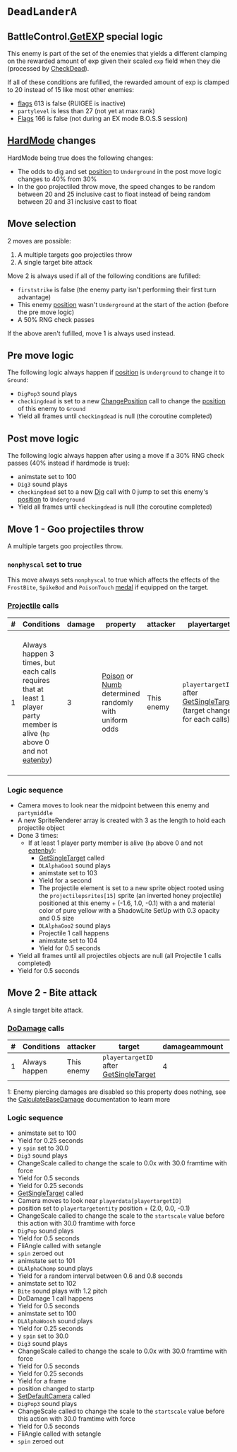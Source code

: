 # `DeadLanderA`

## BattleControl.[GetEXP](../../../TextAsset%20Data/Enemies%20data.md#exp-logic) special logic
This enemy is part of the set of the enemies that yields a different clamping on the rewarded amount of exp given their scaled `exp` field when they die (processed by [CheckDead](../../Battle%20flow/Action%20coroutines/CheckDead.md)).

If all of these conditions are fufilled, the rewarded amount of exp is clamped to 20 instead of 15 like most other enemies:

- [flags](../../../Flags%20arrays/flags.md) 613 is false (RUIGEE is inactive)
- `partylevel` is less than 27 (not yet at max rank)
- [Flags](../../../Flags%20arrays/flags.md) 166 is false (not during an EX mode B.O.S.S session)

## [HardMode](../../Damage%20pipeline/HardMode.md) changes
HardMode being true does the following changes:

- The odds to dig and set [position](../../Actors%20states/BattlePosition.md) to `Underground` in the post move logic changes to 40% from 30%
- In the goo projectiled throw move, the speed changes to be random between 20 and 25 inclusive cast to float instead of being random between 20 and 31 inclusive cast to float

## Move selection
2 moves are possible:

1. A multiple targets goo projectiles throw
2. A single target bite attack

Move 2 is always used if all of the following conditions are fufilled:

- `firststrike` is false (the enemy party isn't performing their first turn advantage)
- This enemy [position](../../Actors%20states/BattlePosition.md) wasn't `Underground` at the start of the action (before the pre move logic)
- A 50% RNG check passes

If the above aren't fufilled, move 1 is always used instead.

## Pre move logic
The following logic always happen if [position](../../Actors%20states/BattlePosition.md) is `Underground` to change it to `Ground`:

- `DigPop3` sound plays
- `checkingdead` is set to a new [ChangePosition](../ChangePosition.md) call to change the [position](../../Actors%20states/BattlePosition.md) of this enemy to `Ground`
- Yield all frames until `checkingdead` is null (the coroutine completed)

## Post move logic
The following logic always happen after using a move if a 30% RNG check passes (40% instead if hardmode is true):

- animstate set to 100
- `Dig3` sound plays
- `checkingdead` set to a new [Dig](../Dig.md) call with 0 jump to set this enemy's [position](../../Actors%20states/BattlePosition.md) to `Underground`
- Yield all frames until `checkingdead` is null (the coroutine completed)

## Move 1 - Goo projectiles throw
A multiple targets goo projectiles throw.

### `nonphyscal` set to true
This move always sets `nonphyscal` to true which affects the effects of the `FrostBite`, `SpikeBod` and `PoisonTouch` [medal](../../../Enums%20and%20IDs/Medal.md) if equipped on the target.

### [Projectile](../../Damage%20pipeline/Projectile.md) calls

|#|Conditions|damage|property|attacker|playertarget|obj|speed|height|extraargs|destroyparticle|audioonhit|audiomoving|spin|nosound|
|-:|---------|------|--------|--------|-----------|---|-----|------|---------|--------------|----------|-----------|----|------|
|1|Always happen 3 times, but each calls requires that at least 1 player party member is alive (`hp` above 0 and not [eatenby](../../Actors%20states/BattleCondition/Eaten.md#eatenby-influences))|3|[Poison](../../Damage%20pipeline/AttackProperty.md) or [Numb](../../Damage%20pipeline/AttackProperty.md) determined randomly with uniform odds|This enemy|`playertargetID` after [GetSingleTarget](../../Actors%20states/Targetting/GetRandomAvaliablePlayer.md#getsingletarget) (target changes for each calls)||A new sprite object rooted using the `projectilepsrites[15]` sprite (an inverted honey projectile) positioned at this enemy + (-1.6, 1.0, -0.1) with a and material color of pure yellow with a ShadowLite SetUp with 0.3 opacity and 0.5 size|Random between 20 and 31 inclusive then cast to float (between 20 and 25 inclusive then cast to float instead if harmode is true)|0.0|`keepcolor`|`ElecFast`|`BubbleBurst`|null|Vector3.zero|false|

### Logic sequence

- Camera moves to look near the midpoint between this enemy and `partymiddle`
- A new SpriteRenderer array is created with 3 as the length to hold each projectile object
- Done 3 times:
  - If at least 1 player party member is alive (`hp` above 0 and not [eatenby](../../Actors%20states/BattleCondition/Eaten.md#eatenby-influences)):
      - [GetSingleTarget](../../Actors%20states/Targetting/GetRandomAvaliablePlayer.md#getsingletarget) called
      - `DLAlphaGoo1` sound plays
      - animstate set to 103
      - Yield for a second
      - The projectile element is set to a new sprite object rooted using the `projectilepsrites[15]` sprite (an inverted honey projectile) positioned at this enemy + (-1.6, 1.0, -0.1) with a and material color of pure yellow with a ShadowLite SetUp with 0.3 opacity and 0.5 size
      - `DLAlphaGoo2` sound plays
      - Projectile 1 call happens
      - animstate set to 104
      - Yield for 0.5 seconds
- Yield all frames until all projectiles objects are null (all Projectile 1 calls completed)
- Yield for 0.5 seconds

## Move 2 - Bite attack
A single target bite attack.

### [DoDamage](../../Damage%20pipeline/DoDamage.md) calls

|#|Conditions|attacker|target|damageammount|property|overrides|block|
|-:|---|---|---|---|---|---|---|
|1|Always happen|This enemy|`playertargetID` after [GetSingleTarget](../../Actors%20states/Targetting/GetRandomAvaliablePlayer.md#getsingletarget)|4|[Pierce](../../Damage%20pipeline/AttackProperty.md)<sup>1</sup>|null|`commandsuccess`|

1: Enemy piercing damages are disabled so this property does nothing, see the [CalculateBaseDamage](../../Damage%20pipeline/CalculateBaseDamage.md#piercing) documentation to learn more

### Logic sequence

- animstate set to 100
- Yield for 0.25 seconds
- y `spin` set to 30.0
- `Dig3` sound plays
- ChangeScale called to change the scale to 0.0x with 30.0 framtime with force
- Yield for 0.5 seconds
- Yield for 0.25 seconds
- [GetSingleTarget](../../Actors%20states/Targetting/GetRandomAvaliablePlayer.md#getsingletarget) called
- Camera moves to look near `playerdata[playertargetID]`
- position set to `playertargetentity` position + (2.0, 0.0, -0.1)
- ChangeScale called to change the scale to the `startscale` value before this action with 30.0 framtime with force
- `DigPop` sound plays
- Yield for 0.5 seconds
- FliAngle called with setangle
- `spin` zeroed out
- animstate set to 101
- `DLAlphaChomp` sound plays
- Yield for a random interval between 0.6 and 0.8 seconds
- animstate set to 102
- `Bite` sound plays with 1.2 pitch
- DoDamage 1 call happens
- Yield for 0.5 seconds
- animstate set to 100
- `DLAlphaWoosh` sound plays
- Yield for 0.25 seconds
- y `spin` set to 30.0
- `Dig3` sound plays
- ChangeScale called to change the scale to 0.0x with 30.0 framtime with force
- Yield for 0.5 seconds
- Yield for 0.25 seconds
- Yield for a frame
- position changed to startp
- [SetDefaultCamera](../../Visual%20rendering/SetDefaultCamera.md) called
- `DigPop3` sound plays
- ChangeScale called to change the scale to the `startscale` value before this action with 30.0 framtime with force
- Yield for 0.5 seconds
- FliAngle called with setangle
- `spin` zeroed out

